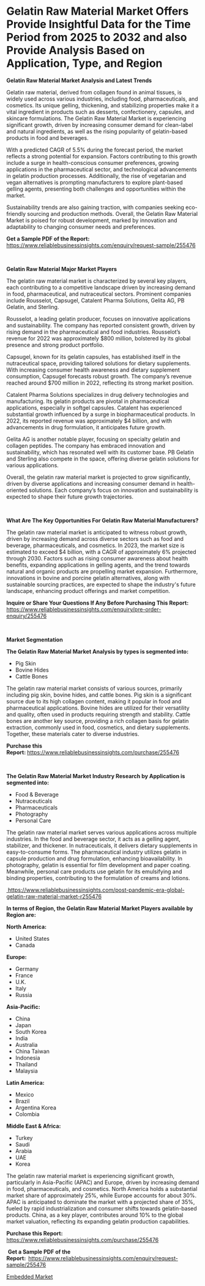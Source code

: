 <p><h1>Gelatin Raw Material Market Offers Provide Insightful Data for the Time Period from 2025 to 2032 and also Provide Analysis Based on Application, Type, and Region</h1></p><p><strong>Gelatin Raw Material Market Analysis and Latest Trends</strong></p>
<p><p>Gelatin raw material, derived from collagen found in animal tissues, is widely used across various industries, including food, pharmaceuticals, and cosmetics. Its unique gelling, thickening, and stabilizing properties make it a vital ingredient in products such as desserts, confectionery, capsules, and skincare formulations. The Gelatin Raw Material Market is experiencing significant growth, driven by increasing consumer demand for clean-label and natural ingredients, as well as the rising popularity of gelatin-based products in food and beverages.</p><p>With a predicted CAGR of 5.5% during the forecast period, the market reflects a strong potential for expansion. Factors contributing to this growth include a surge in health-conscious consumer preferences, growing applications in the pharmaceutical sector, and technological advancements in gelatin production processes. Additionally, the rise of vegetarian and vegan alternatives is prompting manufacturers to explore plant-based gelling agents, presenting both challenges and opportunities within the market.</p><p>Sustainability trends are also gaining traction, with companies seeking eco-friendly sourcing and production methods. Overall, the Gelatin Raw Material Market is poised for robust development, marked by innovation and adaptability to changing consumer needs and preferences.</p></p>
<p><strong>Get a Sample PDF of the Report:&nbsp;</strong> <a href="https://www.reliablebusinessinsights.com/enquiry/request-sample/255476?utm_campaign=2301&utm_medium=2&utm_source=Github&utm_content=ia&utm_term=30032025&utm_id=gelatin-raw-material">https://www.reliablebusinessinsights.com/enquiry/request-sample/255476</a></p>
<p>&nbsp;</p>
<p><strong>Gelatin Raw Material Major Market Players</strong></p>
<p><p>The gelatin raw material market is characterized by several key players, each contributing to a competitive landscape driven by increasing demand in food, pharmaceutical, and nutraceutical sectors. Prominent companies include Rousselot, Capsugel, Catalent Pharma Solutions, Gelita AG, PB Gelatin, and Sterling.</p><p>Rousselot, a leading gelatin producer, focuses on innovative applications and sustainability. The company has reported consistent growth, driven by rising demand in the pharmaceutical and food industries. Rousselot’s revenue for 2022 was approximately $800 million, bolstered by its global presence and strong product portfolio.</p><p>Capsugel, known for its gelatin capsules, has established itself in the nutraceutical space, providing tailored solutions for dietary supplements. With increasing consumer health awareness and dietary supplement consumption, Capsugel forecasts robust growth. The company’s revenue reached around $700 million in 2022, reflecting its strong market position.</p><p>Catalent Pharma Solutions specializes in drug delivery technologies and manufacturing. Its gelatin products are pivotal in pharmaceutical applications, especially in softgel capsules. Catalent has experienced substantial growth influenced by a surge in biopharmaceutical products. In 2022, its reported revenue was approximately $4 billion, and with advancements in drug formulation, it anticipates future growth.</p><p>Gelita AG is another notable player, focusing on specialty gelatin and collagen peptides. The company has embraced innovation and sustainability, which has resonated well with its customer base. PB Gelatin and Sterling also compete in the space, offering diverse gelatin solutions for various applications.</p><p>Overall, the gelatin raw material market is projected to grow significantly, driven by diverse applications and increasing consumer demand in health-oriented solutions. Each company’s focus on innovation and sustainability is expected to shape their future growth trajectories.</p></p>
<p>&nbsp;</p>
<p><strong>What Are The Key Opportunities For Gelatin Raw Material Manufacturers?</strong></p>
<p><p>The gelatin raw material market is anticipated to witness robust growth, driven by increasing demand across diverse sectors such as food and beverage, pharmaceuticals, and cosmetics. In 2023, the market size is estimated to exceed $4 billion, with a CAGR of approximately 6% projected through 2030. Factors such as rising consumer awareness about health benefits, expanding applications in gelling agents, and the trend towards natural and organic products are propelling market expansion. Furthermore, innovations in bovine and porcine gelatin alternatives, along with sustainable sourcing practices, are expected to shape the industry's future landscape, enhancing product offerings and market competition.</p></p>
<p><strong>Inquire or Share Your Questions If Any Before Purchasing This Report:</strong> <a href="https://www.reliablebusinessinsights.com/enquiry/pre-order-enquiry/255476?utm_campaign=2301&utm_medium=2&utm_source=Github&utm_content=ia&utm_term=30032025&utm_id=gelatin-raw-material">https://www.reliablebusinessinsights.com/enquiry/pre-order-enquiry/255476</a></p>
<p>&nbsp;</p>
<p><strong>Market Segmentation</strong></p>
<p><strong>The Gelatin Raw Material Market Analysis by types is segmented into:</strong></p>
<p><ul><li>Pig Skin</li><li>Bovine Hides</li><li>Cattle Bones</li></ul></p>
<p><p>The gelatin raw material market consists of various sources, primarily including pig skin, bovine hides, and cattle bones. Pig skin is a significant source due to its high collagen content, making it popular in food and pharmaceutical applications. Bovine hides are utilized for their versatility and quality, often used in products requiring strength and stability. Cattle bones are another key source, providing a rich collagen basis for gelatin extraction, commonly used in food, cosmetics, and dietary supplements. Together, these materials cater to diverse industries.</p></p>
<p><strong>Purchase this Report:&nbsp;</strong><a href="https://www.reliablebusinessinsights.com/purchase/255476?utm_campaign=2301&utm_medium=2&utm_source=Github&utm_content=ia&utm_term=30032025&utm_id=gelatin-raw-material">https://www.reliablebusinessinsights.com/purchase/255476</a></p>
<p>&nbsp;</p>
<p><strong>The Gelatin Raw Material Market Industry Research by Application is segmented into:</strong></p>
<p><ul><li>Food & Beverage</li><li>Nutraceuticals</li><li>Pharmaceuticals</li><li>Photography</li><li>Personal Care</li></ul></p>
<p><p>The gelatin raw material market serves various applications across multiple industries. In the food and beverage sector, it acts as a gelling agent, stabilizer, and thickener. In nutraceuticals, it delivers dietary supplements in easy-to-consume forms. The pharmaceutical industry utilizes gelatin in capsule production and drug formulation, enhancing bioavailability. In photography, gelatin is essential for film development and paper coating. Meanwhile, personal care products use gelatin for its emulsifying and binding properties, contributing to the formulation of creams and lotions.</p></p>
<p><a href="https://www.reliablebusinessinsights.com/post-pandemic-era-global-gelatin-raw-material-market-r255476?utm_campaign=2301&utm_medium=2&utm_source=Github&utm_content=ia&utm_term=30032025&utm_id=gelatin-raw-material">&nbsp;https://www.reliablebusinessinsights.com/post-pandemic-era-global-gelatin-raw-material-market-r255476</a></p>
<p><strong>In terms of Region, the Gelatin Raw Material Market Players available by Region are:</strong></p>
<p>
    <p> <strong> North America: </strong>
        <ul>
            <li>United States</li>
            <li>Canada</li>
        </ul>
        </p> 
    <p> <strong> Europe: </strong>
        <ul>
            <li>Germany</li>
            <li>France</li>
            <li>U.K.</li>
            <li>Italy</li>
            <li>Russia</li>
        </ul>
        </p> 
    <p> <strong> Asia-Pacific: </strong>
        <ul>
            <li>China</li>
            <li>Japan</li>
            <li>South Korea</li>
            <li>India</li>
            <li>Australia</li>
            <li>China Taiwan</li>
            <li>Indonesia</li>
            <li>Thailand</li>
            <li>Malaysia</li>
        </ul>
        </p> 
    <p> <strong> Latin America: </strong>
        <ul>
            <li>Mexico</li>
            <li>Brazil</li>
            <li>Argentina Korea</li>
            <li>Colombia</li>
        </ul>
        </p> 
    <p> <strong> Middle East & Africa: </strong>
        <ul>
            <li>Turkey</li>
            <li>Saudi</li>
            <li>Arabia</li>
            <li>UAE</li>
            <li>Korea</li>
        </ul>
    </p>
    </p>
<p><p>The gelatin raw material market is experiencing significant growth, particularly in Asia-Pacific (APAC) and Europe, driven by increasing demand in food, pharmaceuticals, and cosmetics. North America holds a substantial market share of approximately 25%, while Europe accounts for about 30%. APAC is anticipated to dominate the market with a projected share of 35%, fueled by rapid industrialization and consumer shifts towards gelatin-based products. China, as a key player, contributes around 10% to the global market valuation, reflecting its expanding gelatin production capabilities.</p></p>
<p><strong>Purchase this Report: </strong><a href="https://www.reliablebusinessinsights.com/purchase/255476?utm_campaign=2301&utm_medium=2&utm_source=Github&utm_content=ia&utm_term=30032025&utm_id=gelatin-raw-material">https://www.reliablebusinessinsights.com/purchase/255476</a></p>
<p>&nbsp;<strong>Get a Sample PDF of the Report:&nbsp;&nbsp;</strong><a href="https://www.reliablebusinessinsights.com/enquiry/request-sample/255476?utm_campaign=2301&utm_medium=2&utm_source=Github&utm_content=ia&utm_term=30032025&utm_id=gelatin-raw-material">https://www.reliablebusinessinsights.com/enquiry/request-sample/255476</a></p>
<p><strong></strong></p>
<p><p><a href="https://github.com/kbollin866/Market-Research-Report-List-1/blob/main/embedded-market.md?utm_campaign=2301&utm_medium=2&utm_source=Github&utm_content=ia&utm_term=30032025&utm_id=gelatin-raw-material">Embedded Market</a></p></p>